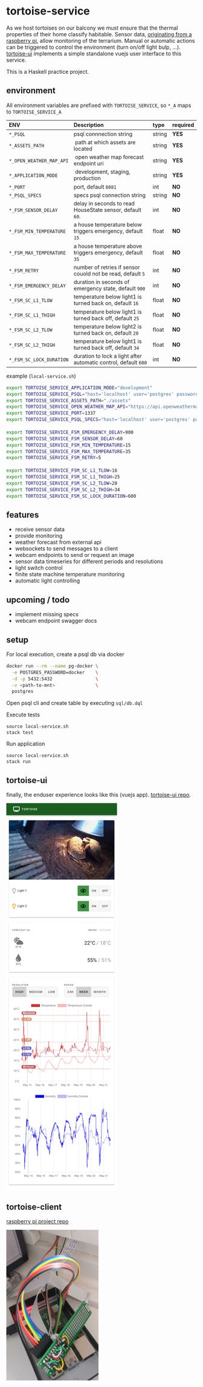 # tortoise-service

As we host tortoises on our balcony we must ensure that the thermal properties of their home classify habitable.
Sensor data, [originating from a raspberry pi][1], allow monitoring of the terrarium.
Manual or automatic actions can be triggered to control the environment (turn on/off light bulp, ...).
[tortoise-ui][2] implements a simple standalone vuejs user interface to this service.

This is a Haskell practice project.

## environment

All environment variables are prefixed with `TORTOISE_SERVICE`, so `*_A` maps to `TORTOISE_SERVICE_A`

| ENV                      | Description                                                    | type   | required |
|:-------------------------|:---------------------------------------------------------------|:-------|:---------|
| `*_PSQL`                 | psql connnection string                                        | string | __YES__  |
| `*_ASSETS_PATH`          | path at which assets are located                               | string | __YES__  |
| `*_OPEN_WEATHER_MAP_API` | open weather map forecast endpoint uri                         | string | __YES__  |
| `*_APPLICATION_MODE`     | development, staging, production                               | string | __YES__  |
| `*_PORT`                 | port, default `8081`                                           | int    | __NO__   |
| `*_PSQL_SPECS`           | specs psql connection string                                   | string | __NO__   |
| `*_FSM_SENSOR_DELAY`     | delay in seconds to read HouseState sensor, default `60`.      | int    | __NO__   |
| `*_FSM_MIN_TEMPERATURE`  | a house temperature below triggers emergency, default `15`     | float  | __NO__   |
| `*_FSM_MAX_TEMPERATURE`  | a house temperature above triggers emergency, default `35`     | float  | __NO__   |
| `*_FSM_RETRY`            | number of retries if sensor couold not be read, default `5`    | int    | __NO__   |
| `*_FSM_EMERGENCY_DELAY`  | duration in seconds of emergency state, default `900`          | int    | __NO__   |
| `*_FSM_SC_L1_TLOW`       | temperature below light1 is turned back on, default `16`       | float  | __NO__   |
| `*_FSM_SC_L1_THIGH`      | temperature below light1 is turned back off, default `25`      | float  | __NO__   |
| `*_FSM_SC_L2_TLOW`       | temperature below light2 is turned back on, default `20`       | float  | __NO__   |
| `*_FSM_SC_L2_THIGH`      | temperature below light1 is turned back off, default `34`      | float  | __NO__   |
| `*_FSM_SC_LOCK_DURATION` | duration to lock a light after automatic control, default `600`| int    | __NO__   |

example (`local-service.sh`)

```bash
export TORTOISE_SERVICE_APPLICATION_MODE="development"
export TORTOISE_SERVICE_PSQL="host='localhost' user='postgres' password='docker' dbname='test'"
export TORTOISE_SERVICE_ASSETS_PATH="./assets"
export TORTOISE_SERVICE_OPEN_WEATHER_MAP_API="https://api.openweathermap.org/data/2.5/forecast?appid=<key>&lat=54&lon=10"
export TORTOISE_SERVICE_PORT=1337
export TORTOISE_SERVICE_PSQL_SPECS="host='localhost' user='postgres' password='docker' dbname='test_hspec'"

export TORTOISE_SERVICE_FSM_EMERGENCY_DELAY=900
export TORTOISE_SERVICE_FSM_SENSOR_DELAY=60
export TORTOISE_SERVICE_FSM_MIN_TEMPERATURE=15
export TORTOISE_SERVICE_FSM_MAX_TEMPERATURE=35
export TORTOISE_SERVICE_FSM_RETRY=5

export TORTOISE_SERVICE_FSM_SC_L1_TLOW=16
export TORTOISE_SERVICE_FSM_SC_L1_THIGH=25
export TORTOISE_SERVICE_FSM_SC_L2_TLOW=20
export TORTOISE_SERVICE_FSM_SC_L2_THIGH=34
export TORTOISE_SERVICE_FSM_SC_LOCK_DURATION=600
```

## features

- receive sensor data
- provide monitoring
- weather forecast from external api
- websockets to send messages to a client
- webcam endpoints to send or request an image
- sensor data timeseries for different periods and resolutions
- light switch control
- finite state machine temperature monitoring
- automatic light controlling

## upcoming / todo

- implement missing specs
- webcam endpoint swagger docs

## setup

For local execution, create a psql db via docker

```bash
docker run --rm --name pg-docker \
  -e POSTGRES_PASSWORD=docker    \
  -d -p 5432:5432                \
  -v <path-to-mnt>               \
  postgres
```

Open psql cli and create table by executing `sql/db.dql`

Execute tests

```
source local-service.sh
stack test
```

Run application

```
source local-service.sh
stack run
```

## tortoise-ui

finally, the enduser experience looks like this (vuejs app).
[tortoise-ui repo][2].

![screenshot of tortoise-app](https://github.com/keksnicoh/tortoise-service/blob/master/resources/tortoise-app.png)

## tortoise-client

[raspberry pi project repo][1]

![screenshot of raspberry pi](https://github.com/keksnicoh/tortoise-service/blob/master/resources/pi.png)

[1]: https://github.com/keksnicoh/tortoise-client
[2]: https://github.com/keksnicoh/tortoise-ui
